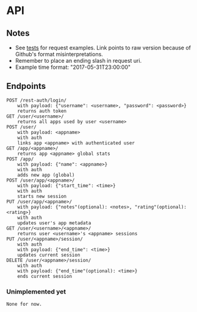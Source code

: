 # API

## Notes
* See [tests](https://raw.githubusercontent.com/lajonss/sius-mainservice/master/tests.rest) for request examples. Link points to raw version because of Github's format misinterpretations.
* Remember to place an ending slash in request uri.
* Example time format: "2017-05-31T23:00:00"

## Endpoints

```
POST /rest-auth/login/
	with payload: {"username": <username>, "password": <password>}
	returns auth token
GET /user/<username>/
	returns all apps used by user <username>
POST /user/
	with payload: <appname>
	with auth
	links app <appname> with authenticated user
GET /app/<appname>/
	returns app <appname> global stats
POST /app/
	with payload: {"name": <appname>}
	with auth
	adds new app (global)
POST /user/app/<appname>/
	with payload: {"start_time": <time>}
	with auth
	starts new session
PUT /user/app/<appname>/
	with payload: {"notes"(optional): <notes>, "rating"(optional): <rating>}
	with auth
	updates user's app metadata
GET /user/<username>/<appname>/
	returns user <username>'s <appname> sessions
PUT /user/<appname>/session/
	with auth
	with payload: {"end_time": <time>}
	updates current session
DELETE /user/<appname>/session/
	with auth
	with payload: {"end_time"(optional): <time>}
	ends current session
```

### Unimplemented yet
```
None for now.
```
